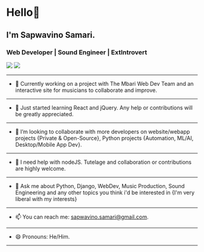 # Hello👋

## I'm Sapwavino Samari.  

### Web Developer | Sound Engineer | ExtIntrovert

<img src="https://github-readme-stats.vercel.app/api?username=vinosamari&show_icons=true&theme=synthwave"> 

<img src="https://github-readme-stats.vercel.app/api/top-langs/?username=vinosamari">

---
- 🔭 Currently working on a project with The Mbari Web Dev Team and an interactive site for musicians to collaborate and improve.
---
- 🌱 Just started learning React and jQuery. Any help or contributions will be greatly appreciated.
---
- 👯 I’m looking to collaborate with more developers on website/webapp projects {Private & Open-Source}, Python projects {Automation, ML/AI, Desktop/Mobile App Dev}.
---
- 🤔 I need help with nodeJS. Tutelage and collaboration or contributions are highly welcome.
---
- 💬 Ask me about Python, Django, WebDev, Music Production, Sound Engineering and any other topics you think i'd be interested in {I'm very liberal with my interests}
---
- 📫 You can reach me: [sapwavino.samari@gmail.com](url).
---
- 😄 Pronouns: He/Him.
---
